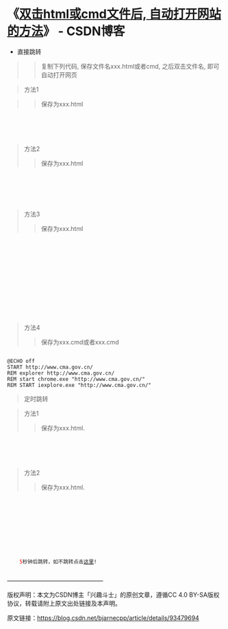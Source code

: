 # 《[**双击html或cmd文件后, 自动打开网站的方法**](https://blog.csdn.net/bjarnecpp/article/details/93479694)》 - CSDN博客

- 直接跳转

>> 复制下列代码, 保存文件名xxx.html或者cmd, 之后双击文件名, 即可自动打开网页

> 方法1

>>保存为xxx.html
 <pre><code>
<script language="javascript" type="text/javascript">   
// 以下方式直接跳转  
window.location.href='http://www.weather.com.cn/forecast/';  
</script> 
</code></pre>

> 方法2
>> 保存为xxx.html
 <pre><code>
<head>  
<!-- 以下方式定时转到其他页面 -->  
<meta http-equiv="refresh" content="5;url=http://www.weather.com.cn/forecast/">   
</head> 
</code></pre>

> 方法3
>> 保存为xxx.html
 <pre><code>
<!DOCTYPE html PUBLIC "-//W3C//DTD XHTML 1.0 Transitional//EN" "http://www.w3.org/TR/xhtml1/DTD/xhtml1-transitional.dtd">
<html xmlns="http://www.w3.org/1999/xhtml">
<html lang="en">
<head>
    <meta charset="utf-8" />
    <meta http-equiv="X-UA-Compatible" content="ie=edge">
</head>
<body>
    <script>
    <!-- 添加URL到下面 -->
        window.location.href = "http://www.weather.com.cn/forecast/";
    </script>
</body>
</html>
</code></pre>

> 方法4
>> 保存为xxx.cmd或者xxx.cmd
 <pre><code>
@ECHO off
START http://www.cma.gov.cn/
REM explorer http://www.cma.gov.cn/
REM start chrome.exe "http://www.cma.gov.cn/"
REM START iexplore.exe "http://www.cma.gov.cn/"
</code></pre>

> 定时跳转

> 方法1
>> 保存为xxx.html.
 <pre><code>
<script language="javascript" type="text/javascript">   
// 以下方式定时跳转, 5s 后跳转
setTimeout("javascript:location.href='http://www.weather.com.cn/forecast/'", 5000);   
</script>  
</code></pre>

> 方法2
>> 保存为xxx.html.
 <pre><code>
<!DOCTYPE html>
<html>
<head>
<meta charset="UTF-8">
<title>Insert title here</title>
<script type="text/javascript">
	window.onload = function(){
		var time = 5;
		var secondEle = document.getElementById("second");
		var timer = setInterval(function(){
			secondEle.innerHTML = time;
			time--;
			if(time==0){
				clearInterval(timer);
				location.href="http://www.weather.com.cn/forecast/";
			}
				
		},1000);
	}
</script>
</head>
<body>
	<span style="color:red" id="second">5</span>秒钟后跳转，如不跳转点击<a href="http://www.weather.com.cn/forecast/">这里</a>!
</body>
</code></pre>

————————————————

版权声明：本文为CSDN博主「兴趣斗士」的原创文章，遵循CC 4.0 BY-SA版权协议，转载请附上原文出处链接及本声明。

原文链接：https://blog.csdn.net/bjarnecpp/article/details/93479694

